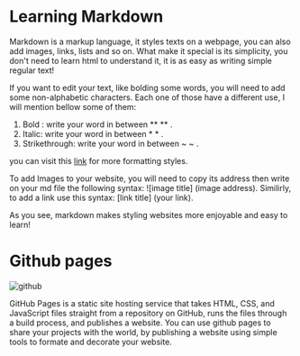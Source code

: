 # Learning Markdown

Markdown is a markup language, it styles texts on a webpage, you can also add images, links, lists and so on. What make it special is its simplicity, you don't need to learn html to understand it, it is as easy as writing simple regular text!

If you want to edit your text, like bolding some words, you will need to add some non-alphabetic characters. Each one of those have a different use, I will mention bellow some of them:

1. Bold : write your word in between ** ** .
2. Italic: write your word in between * * .
3. Strikethrough: write your word in between ~ ~ .

you can visit this [link](https://help.github.com/en/github/writing-on-github/basic-writing-and-formatting-syntax) for more formatting styles.

To add Images to your website, you will need to copy its address then write on your md file the following syntax:
![image title] (image address). Similirly, to add a link use this syntax:
[link title] (your link).

As you see, markdown makes styling websites more enjoyable and easy to learn!

# Github pages

![github](https://i.ytimg.com/vi/2MsN8gpT6jY/maxresdefault.jpg)

GitHub Pages is a static site hosting service that takes HTML, CSS, and JavaScript files straight from a repository on GitHub, runs the files through a build process, and publishes a website. 
You can use github pages to share your projects with the world, by publishing a website using simple tools to formate and decorate your website. 




